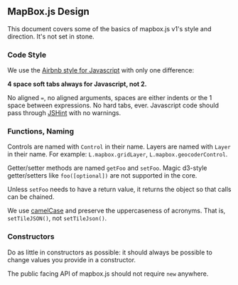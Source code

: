 ## MapBox.js Design

This document covers some of the basics of mapbox.js v1's style and direction.
It's not set in stone.

### Code Style

We use the [Airbnb style for Javascript](https://github.com/airbnb/javascript) with
only one difference:

**4 space soft tabs always for Javascript, not 2.**

No aligned `=`, no aligned arguments, spaces are either indents or the 1
space between expressions. No hard tabs, ever. Javascript code should pass
through [JSHint](http://www.jshint.com/) with no warnings.

### Functions, Naming

Controls are named with `Control` in their name. Layers are named with
`Layer` in their name. For example: `L.mapbox.gridLayer`, `L.mapbox.geocoderControl`.

Getter/setter methods are named `getFoo` and `setFoo`. Magic d3-style getter/setters
like `foo([optional])` are not supported in the core.

Unless `setFoo` needs to have a return value, it returns the object so that
calls can be chained.

We use [camelCase](http://en.wikipedia.org/wiki/CamelCase) and preserve
the uppercaseness of acronyms. That is, `setTileJSON()`, not `setTileJson()`.

### Constructors

Do as little in constructors as possible: it should always be possible
to change values you provide in a constructor.

The public facing API of mapbox.js should not require `new` anywhere.
